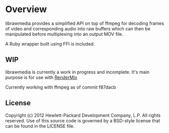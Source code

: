 # Overview

librawmedia provides a simplified API on top of ffmpeg for decoding
frames of video and corresponding audio into raw buffers which can
then be manipulated before multiplexing into an output MOV file.

A Ruby wrapper built using FFI is included.

## WIP

librawmedia is currently a work in progress and incomplete.
It's main purpose is for use with [RenderMix](https://github.com/rectalogic/rendermix)

Currently working with ffmpeg as of commit f87dacb

## License

Copyright (c) 2012 Hewlett-Packard Development Company, L.P. All rights reserved.
Use of this source code is governed by a BSD-style license that can be
found in the LICENSE file.
